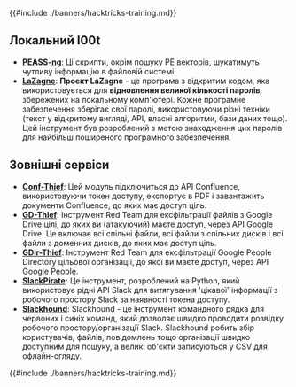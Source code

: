 {{#include ./banners/hacktricks-training.md}}

## **Локальний l00t**

- [**PEASS-ng**](https://github.com/carlospolop/PEASS-ng): Ці скрипти, окрім пошуку PE векторів, шукатимуть чутливу інформацію в файловій системі.
- [**LaZagne**](https://github.com/AlessandroZ/LaZagne): **Проект LaZagne** - це програма з відкритим кодом, яка використовується для **відновлення великої кількості паролів**, збережених на локальному комп'ютері. Кожне програмне забезпечення зберігає свої паролі, використовуючи різні техніки (текст у відкритому вигляді, API, власні алгоритми, бази даних тощо). Цей інструмент був розроблений з метою знаходження цих паролів для найбільш поширеного програмного забезпечення.

## **Зовнішні сервіси**

- [**Conf-Thief**](https://github.com/antman1p/Conf-Thief): Цей модуль підключиться до API Confluence, використовуючи токен доступу, експортує в PDF і завантажить документи Confluence, до яких має доступ ціль.
- [**GD-Thief**](https://github.com/antman1p/GD-Thief): Інструмент Red Team для ексфільтрації файлів з Google Drive цілі, до яких ви (атакуючий) маєте доступ, через API Google Drive. Це включає всі спільні файли, всі файли з спільних дисків і всі файли з доменних дисків, до яких має доступ ціль.
- [**GDir-Thief**](https://github.com/antman1p/GDir-Thief): Інструмент Red Team для ексфільтрації Google People Directory цільової організації, до якої ви маєте доступ, через API Google People.
- [**SlackPirate**](https://github.com/emtunc/SlackPirate)**:** Це інструмент, розроблений на Python, який використовує рідні API Slack для витягування 'цікавої' інформації з робочого простору Slack за наявності токена доступу.
- [**Slackhound**](https://github.com/BojackThePillager/Slackhound): Slackhound - це інструмент командного рядка для червоних і синіх команд, який дозволяє швидко проводити розвідку робочого простору/організації Slack. Slackhound робить збір користувачів, файлів, повідомлень тощо організації швидко доступним для пошуку, а великі об'єкти записуються у CSV для офлайн-огляду.

{{#include ./banners/hacktricks-training.md}}

